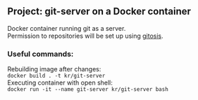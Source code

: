 ## Project: git-server on a Docker container
Docker container running git as a server.  \
Permission to repositories will be set up using [gitosis](https://github.com/tv42/gitosis). 

### Useful commands:
Rebuilding image after changes: \
`docker build . -t kr/git-server` \
Executing container with open shell: \
`docker run -it --name git-server kr/git-server bash` 


